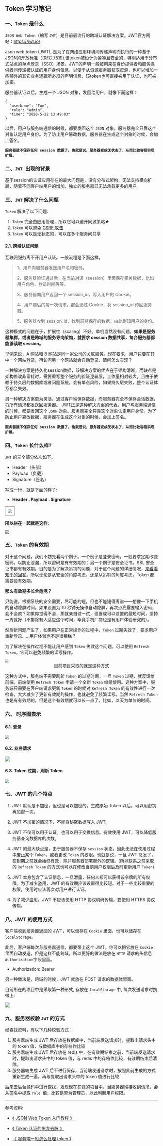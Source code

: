 ## Token 学习笔记

### 一、`Token` 是什么

`JSON Web Token`（缩写 `JWT`）是目前最流行的跨域认证解决方案。JWT官方网站：https://jwt.io/

Json web token (JWT), 是为了在网络应用环境间传递声明而执行的一种基于JSON的开放标准（[(RFC 7519](https://link.jianshu.com/?t=https://tools.ietf.org/html/rfc7519)).该token被设计为紧凑且安全的，特别适用于分布式站点的单点登录（SSO）场景。JWT的声明一般被用来在身份提供者和服务提供者间传递被认证的用户身份信息，以便于从资源服务器获取资源，也可以增加一些额外的其它业务逻辑所必须的声明信息，该token也可直接被用于认证，也可被加密。

服务器认证以后，生成一个 JSON 对象，发回给用户，就像下面这样：

```jso
{
  "userName": "Tom",
  "role": "admin",
  "time": "2020-5-22 13:49:03"
}
```

以后，用户与服务端通信的时候，都要发回这个 `JSON` 对象。服务器完全只靠这个对象认定用户身份。为了防止用户篡改数据，服务器在生成这个对象的时候，会加上签名。

**`服务器就不保存任何 session 数据了，也就是说，服务器变成无状态了，从而比较容易实现扩展。`**



### 二、`JWT `出现的背景

基于session的认证应用存在的最大问题是，没有分布式架构，无法支持横向扩展，随着不同客户端用户的增加，独立的服务器已无法承载更多的用户。



### 三、`JWT` 解决了什么问题

`Token` 解决了以下问题:

1. `Token` 完全由应用管理，所以它可以避开同源策略★
2. `Token` 可以避免 [CSRF 攻击](http://www.cnblogs.com/shanyou/p/5038794.html)
3. `Token` 可以是无状态的，可以在多个服务间共享

#### 2.1. 跨域认证问题

互联网服务离不开用户认证。一般流程是下面这样。

> 1、用户向服务器发送用户名和密码。
>
> 2、服务器验证通过后，在当前对话（session）里面保存相关数据，比如用户角色、登录时间等等。
>
> 3、服务器向用户返回一个 session_id，写入用户的 Cookie。
>
> 4、用户随后的每一次请求，都会通过 Cookie，将 session_id 传回服务器。
>
> 5、服务器收到 session_id，找到前期保存的数据，由此得知用户的身份。

这种模式的问题在于，扩展性（scaling）不好。单机当然没有问题，**如果是服务器集群，或者是跨域的服务导向架构，就要求 session 数据共享，每台服务器都能够读取 session。**

举例来说，A 网站和 B 网站是同一家公司的关联服务。现在要求，用户只要在其中一个网站登录，再访问另一个网站就会自动登录，请问怎么实现？

一种解决方案是持久化session数据，该解决方案的优点在于架构清晰，而缺点是架构修改非常耗时，需要重写整个服务的验证逻辑层，工作量相对较大。且由于依赖于持久层的数据库或者问题系统，会有单点风险，如果持久层失败，整个认证体系都会失效。

另一种解决方案更为灵活，通过客户端保存数据，而服务器完全不保存会话数据，将所有请求都发送回服务器。 JWT正是这种解决方案的代表。用户与服务端通信的时候，都要发回这个 `JSON` 对象。服务器完全只靠这个对象认定用户身份。为了防止用户篡改数据，服务器在生成这个对象的时候，会加上签名。

**`服务器就不保存任何 session 数据了，也就是说，服务器变成无状态了，从而比较容易实现扩展。`**




### 四、`Token` 长什么样?

`JWT` 的三个部分依次如下。

 - Header（头部）
 - Payload（负载）
 - Signature（签名）

写成一行，就是下面的样子:

- **Header . Payload . Signature**

<img src="https://gitee.com/zhangyi98/pictureBed/raw/master/img/20200521151125.png" style="zoom:80%;border:2px solid grey;padding:10px" />



**所以拼在一起就是这样:**

<img src="https://gitee.com/zhangyi98/pictureBed/raw/master/img/20200521151346.png" style="zoom:67%;border:2px solid grey" />



### 五、`Token`  的有效期

对于这个问题，我们不妨先看两个例子。一个例子是登录密码，一般要求定期改变密码，以防止泄漏，所以密码是有有效期的；另一个例子是安全证书。SSL 安全证书都有有效期，目的是为了解决吊销的问题，对于这个问题的详细情况，[来看看知乎的回答](https://www.zhihu.com/question/20803288)。所以无论是从安全的角度考虑，还是从吊销的角度考虑，Token 都需要设有效期。

**那么有效期多长合适呢？**

只能说，根据系统的安全需要，尽可能的短，但也不能短得离谱——想像一下手机的自动熄屏时间，如果设置为 10 秒钟无操作自动熄屏，再次点亮需要输入密码，会不会疯？如果你觉得不会，那就亲自试一试，设置成可以设置的最短时间，坚持一周就好（不排除有人适应这个时间，毕竟手机厂商也是有用户体验研究的）。

然后新问题产生了，如果用户在正常操作的过程中，`Token` 过期失效了，要求用户重新登录……用户体验岂不是很糟糕？

为了解决在操作过程不能让用户感到 `Token` 失效这个问题，可以使用 `Refresh Token`，它可以避免频繁的读写操作。

<img src="https://gitee.com/zhangyi98/pictureBed/raw/master/img/20200521153638.png" style="zoom: 67%;" />

<center>目前项目采取的就是这种方式</center>

这种方式中，服务端不需要刷新 `Token` 的过期时间，一旦 `Token` 过期，就反馈给前端，前端使用 `Refresh Token` 申请一个全新 `Token` 继续使用。这种方案中，服务端只需要在客户端请求更新 `Token` 的时候对 `Refresh Token` 的有效性进行一次检查，大大减少了更新有效期的操作，也就避免了频繁读写。当然 `Refresh Token` 也是有有效期的，但是这个有效期就可以长一点了，比如，以天为单位的时间。



### 六、 时序图表示

#### 6.1. 登录

<img src="https://gitee.com/zhangyi98/pictureBed/raw/master/img/20200521152425.png" style="zoom:80%;" />

#### 6.2. 业务请求

![](https://gitee.com/zhangyi98/pictureBed/raw/master/img/20200521152445.png)

#### 6.3. Token 过期，刷新 Token

<img src="https://gitee.com/zhangyi98/pictureBed/raw/master/img/20200521152515.png" style="zoom:80%;" />



###  七、JWT 的几个特点

1. JWT 默认是不加密，但也是可以加密的。生成原始 Token 以后，可以用密钥再加密一次。

2. JWT 不加密的情况下，不能将秘密数据写入 JWT。

3. JWT 不仅可以用于认证，也可以用于交换信息。有效使用 JWT，可以降低服务器查询数据库的次数。

4. JWT 的最大缺点是，由于服务器不保存 `session` 状态，因此无法在使用过程中废止某个 `Token`，或者更改 `Token` 的权限。也就是说，一旦 JWT 签发了，在到期之前就会始终有效，除非服务器部署额外的逻辑。(所以联系之前采取的 `Refresh Token` 的方式也可以在修改当前用户权限后及时更新用户 `Token`)

5. JWT 本身包含了认证信息，一旦泄露，任何人都可以获得该令牌的所有权限。为了减少盗用，JWT 的有效期应该设置得比较短。对于一些比较重要的权限，使用时应该再次对用户进行认证。

6. 为了减少盗用，JWT 不应该使用 HTTP 协议明码传输，要使用 HTTPS 协议传输。



###  八、JWT 的使用方式

客户端收到服务器返回的 JWT，可以储存在 `Cookie` 里面，也可以储存在 `localStorage`。

此后，客户端每次与服务器通信，都要带上这个 JWT。你可以把它放在 `Cookie` 里面自动发送，但是这样不能跨域，所以更好的做法是放在 `HTTP` 请求的头信息`Authorization`字段里面。

- Authorization: Bearer <token>


另一种做法是，跨域的时候，JWT 就放在 POST 请求的数据体里面。

目前所在的项目中是采取第一种形式, 存放在 `localStorage` 中, 每次发送请求时携带上:

![](https://gitee.com/zhangyi98/pictureBed/raw/master/img/20200521154909.png)



### 九、服务器校验 `JWT` 的方式

经查找资料，有以下几种校验方式：

1. 服务器端生成 JWT 后存放在数据库中，当前端发送请求时，提取出请求头中的 token 值，与数据库中的存档作比较
2. 服务器端生成 JWT 后存放在 redis 中，在有效期结束之前，当前端发送请求时，提取出请求头中的 token 值，与 redis 中的存档作比较，有效期结束后清除。
3. 服务器端生成 JWT 后不进行保存，当前端发送请求时，按照此前生成的方式重新生成一遍，再与提取出请求头中的 token 值进行比较

后来去后台源码中进行查找，发现现在在做的项目中，当服务器端接收到请求，会从签名中提取 `role `值，比较是否为管理员，以此判断用户权限。

---

参考资料:

- [《 JSON Web Token 入门教程 》](http://www.ruanyifeng.com/blog/2018/07/json_web_token-tutorial.html)
- [《 Token 认证的来龙去脉 》](https://segmentfault.com/a/1190000013010835#item-3)

- [《 服务端一般怎么处理 token 》](https://www.v2ex.com/amp/t/351950)